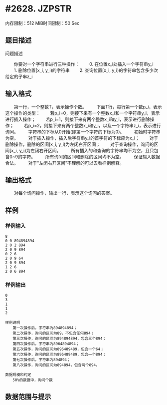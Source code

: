 # #2628. JZPSTR

内存限制：512 MiB时间限制：50 Sec

## 题目描述

问题描述

　　你要对一个字符串进行三种操作：
　　0. 在位置x_i处插入一个字符串y_i
　　1. 删除位置[x_i, y_i)的字符串
　　2. 查询位置[x_i, y_i)的字符串包含多少次给定的子串z_i

## 输入格式

　　第一行，一个整数T，表示操作个数。
　　下面T行，每行第一个数p_i，表示这个操作的类型：
　　若p_i=0，则接下来有一个整数x_i和一个字符串y_i，表示进行插入操作；
　　若p_i=1，则接下来有两个整数x_i和y_i，表示进行删除操作；
　　若p_i=2，则接下来有两个整数x_i和y_i，以及一个字符串z_i，表示进行询问。
　　字符串的下标从0开始(即第一个字符的下标为0)。
　　初始时字符串为空。
　　对于插入操作，插入后字符串y_i的首字符的下标应为x_i；
　　对于删除操作，删除的区间[x_i, y_i)为左闭右开区间；
　　对于查询操作，询问的区间[x_i, y_i)为左闭右开区间。
　　所有插入的和查询的字符串均不为空，且只包含0~9的字符。
　　所有询问的区间和删除的区间均不为空。
　　保证输入数据合法。
　　对于"左闭右开区间"不理解的可以去看样例解释。

## 输出格式

　　对每个询问操作，输出一行，表示这个询问的答案。

## 样例

### 样例输入

    
    8
    0 0 894894894
    2 0 2 894
    2 0 9 894
    0 2 6
    2 0 9 64
    2 0 9 894
    1 2 6
    2 0 6 894
    
    
    

### 样例输出

    
    0
    3
    1
    1
    2
    
    样例说明
    　　第一次操作后，字符串为894894894；
    　　第二次操作，询问的区间为89，不包含任何894；
    　　第三次操作，询问的区间为894894894，包含三个894；
    　　第四次操作后，字符串为8964894894；
    　　第五次操作，询问的区间为896489489，包含一个64；
    　　第六次操作，询问的区间为896489489，包含一个894；
    　　第七次操作后，字符串为894894；
    　　第八次操作，询问的区间为894894，包含两个894。
    
    数据规模和约定
    　　50%的数据中，询问个数
    

## 数据范围与提示

